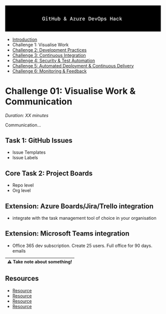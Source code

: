 ![Banner](../../resources/WelcomeBanner.png)

- [Introduction](/../../)
- Challenge 1: Visualise Work
- [Challenge 2: Development Practices](../../content/02_development_practices)
- [Challenge 3: Continuous Integration](../../content/03_continuous_integration)
- [Challenge 4: Security & Test Automation](../../content/04_security_and_test_automation)
- [Challenge 5: Automated Deployment & Continuous Delivery](../../content/05_automated_deployment)
- [Challenge 6: Monitoring & Feedback](../../content/06_monitoring_and_feedback)

# Challenge 01: Visualise Work & Communication  
_Duration: XX minutes_  

Communication...

## Task 1: GitHub Issues

- Issue Templates
- Issue Labels

## Core Task 2: Project Boards

- Repo level
- Org level

## Extension: Azure Boards/Jira/Trello integration

- integrate with the task management tool of choice in your organisation

## Extension: Microsoft Teams integration

- Office 365 dev subscription.  Create 25 users. Full office for 90 days.  emails

| :warning: Take note about something! |
| --- |

## Resources

- [Resource](https://github.com)
- [Resource](https://github.com)
- [Resource](https://github.com)
- [Resource](https://github.com)
